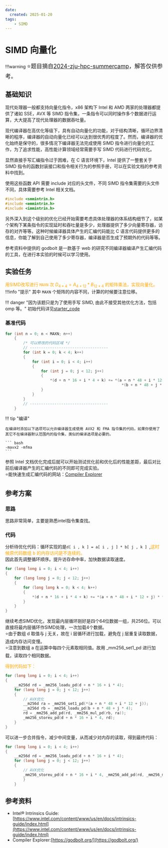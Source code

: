 ```yaml
---
date:
  created: 2025-01-20
tags: 
    - SIMD
---
```

# SIMD 向量化
!!!warning
    <font size=4>:star:题目摘自[2024-zju-hpc-summercamp](https://zjusct.pages.zjusct.io/summer-course-2024/HPC101-Labs-2024)，解答仅供参考。</font>


## 基础知识

现代处理器一般都支持向量化指令，x86 架构下 Intel 和 AMD 两家的处理器都提供了诸如 SSE，AVX 等 SIMD 指令集，一条指令可以同时操作多个数据进行运算，大大提高了现代处理器的数据吞吐量。

现代编译器在高优化等级下，具有自动向量化的功能，对于结构清晰，循环边界清晰的程序，编译器的自动向量化已经可以达到很优秀的程度了。然而，编译器的优化始终是保守的，很多情况下编译器无法完成使用 SIMD 指令进行向量化的工作，为了追求性能，高性能计算领域经常需要手写 SIMD 代码进行代码优化。

显然直接手写汇编指令过于困难，在 C 语言环境下，Intel 提供了一整套关于 SIMD 指令的函数封装接口和指令相关行为的参照手册，可以在实验文档的参考资料中找到。

使用这些函数 API 需要 include 对应的头文件，不同 SIMD 指令集需要的头文件不同，具体需要参考 Intel 相关文档。

```c
#include <smmintrin.h>
#include <emmintrin.h>
#include <immintrin.h>
```

另外深入到这个级别的优化已经开始需要考虑具体处理器的体系结构细节了，如某个架构下某条指令的实现延时和吞吐量是多少，处理器提供了多少向量寄存器，访存的对齐等等。这种时候编译器具体产生的汇编代码能比 C 语言代码提供更多的信息，你能了解到自己使用了多少寄存器，编译器是否生成了预期外的代码等等。

参考资料中提供的 godbolt 是一款基于 web 的研究不同编译器编译产生汇编代码的工具，在进行本实验的时候可以学习使用。

## 实验任务

<font color='orange'>用SIMD改写进行 `MAXN` 次 $D_{4*4}=A_{4*12}*B_{12*4}$ 的矩阵乘法，实现向量化。</font>
!!!info "提示"
    其中 `MAXN` 个矩阵的内容不同，计算的时候要注意位移。

!!! danger "因为该题只是为了使用手写 SIMD, 由此不接受其他优化方法，包括 omp 等。"
初始代码详见[starter_code](resources/code/lab2.5/starter_code.zip)

### 基准代码
```c
for (int n = 0; n < MAXN; n++)
    {
        /* 可以修改的代码区域 */
        // -----------------------------------
        for (int k = 0; k < 4; k++)
        {
            for (int i = 0; i < 4; i++)
            {
                for (int j = 0; j < 12; j++)
                {
                    *(d + n * 16 + i * 4 + k) += *(a + n * 48 + i * 12 + j) * \
                                                    *(b + n * 48 + j * 4 + k);
                }
            }
        }
        // -----------------------------------
    }
```

!!! tip "编译"

    在编译时添加以下选项可以允许编译器生成使用 AVX2 和 FMA 指令集的代码，如果你使用了其它不在编译器默认范围内的指令集，类似的编译选项是必要的。

    ``` bash
    -mavx2 -mfma
    ```

参照 Intel 文档优化完成后就可以开始测试优化前和优化后的性能差距，最后对比前后编译器产生的汇编代码的不同即可完成实验。  
:star:能快速生成汇编代码的网站：[Compiler Explorer](https://godbolt.org/)

## 参考方案
### 思路
思路非常简单，主要是熟悉intel指令集查找。  
### 代码
分析待优化代码：循环实现的是`d[ i , k ] = a[ i , j ] * b[ j , k ] `,<font color='orange'>这时候原代码数组 b 的内存访问是不连续的。</font>   
因此首先调整循环顺序。提升访存命中率，加快数据读取速度。  
```c++ hl_lines="1 3 5"
for (long long i = 0; i < 4; i++)
{
	for (long long j = 0; j < 12; j++)
    {
    	for (long long k = 0; k < 4; k++)
        {
        	*(d + n * 16 + i * 4 + k) += *(a + n * 48 + i * 12 + j) * *(b + n * 48 + j * 4 + k);
        }
    }
}
```
继续考虑SIMD优化，发现最内层循环刚好是四个64位数据一组，共256位。可以直接将最内层循环作SIMD处理，一次加载4个数据。  
:star:由于数组 d 取值与 j 无关，故在 i 层循环进行加载，避免在 j 层重复读取数据，造成内存访问变慢。  
:star:注意到数组 a 在运算中每四个元素取相同值。故用 _mm256_set1_pd 进行加载，读取四个相同数据。  
  
<font color="orange">得到代码如下：</font>  

```c++ hl_lines="3 7"
for (long long i = 0; i < 4; i++)
{
	__m256d rd = _mm256_loadu_pd(d + n * 16 + i * 4);
	for (long long j = 0; j < 12; j++)
	{
		// AVX优化
		__m256d ra = _mm256_set1_pd(*(a + n * 48 + i * 12 + j));
		__m256d rb = _mm256_loadu_pd(b + n * 48 + j * 4);
		rd = _mm256_add_pd(rd, _mm256_mul_pd(rb, ra));
		_mm256_storeu_pd(d + n * 16 + i * 4, rd);
	}
}
```

可以进一步合并指令，减少中间变量，从而减少对内存的读取，得到最终代码：

```c++
for (long long i = 0; i < 4; i++)
{
	__m256d rd = _mm256_loadu_pd(d + n * 16 + i * 4);
    for (long long j = 0; j < 12; j++)
    {
     	// AVX优化
        _mm256_storeu_pd(d + n * 16 + i * 4, _mm256_add_pd(rd, _mm256_mul_pd(_mm256_loadu_pd(b + n * 48 + j * 4), _mm256_set1_pd(*(a + n * 48 + i * 12 + j)))));
        }
    }
```
## 参考资料

- Intel® Intrinsics Guide: [https://www.intel.com/content/www/us/en/docs/intrinsics-guide/index.html](https://www.intel.com/content/www/us/en/docs/intrinsics-guide/index.html)
- Compiler Explorer:[https://godbolt.org/](https://godbolt.org/)